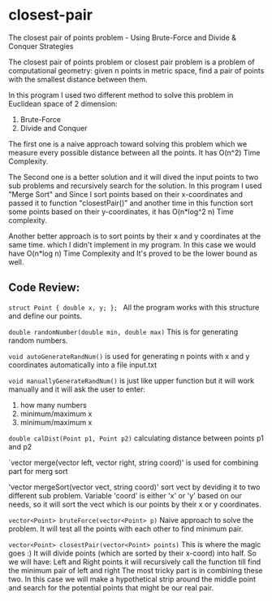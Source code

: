 # closest-pair
The closest pair of points problem - Using Brute-Force and Divide &amp; Conquer Strategies

The closest pair of points problem or closest pair problem is a problem of computational geometry: given n points in metric space, find a pair of points with the smallest distance between them.

In this program I used two different method to solve this problem in Euclidean space of 2 dimension:
1. Brute-Force
2. Divide and Conquer

The first one is a naive approach toward solving this problem which we measure every possible distance between all the points. It has O(n^2) Time Complexity.

The Second one is a better solution and it will dived the input points to two sub problems and recursively search for the solution. In this program I used "Merge Sort" and Since I sort points based on their x-coordinates and passed it to function "closestPair()" and another time in this function sort some points based on their y-coordinates, it has O(n*log^2 n) Time complexity.

Another better approach is to sort points by their x and y coordinates at the same time. which I didn't implement in my program. In this case we would have O(n*log n) Time Complexity and It's proved to be the lower bound as well.

## Code Review:
`struct Point
{
	double x, y;
};
`
All the program works with this structure and define our points.

`double randomNumber(double min, double max)`
This is for generating random numbers.

`void autoGenerateRandNum()`
is used for generating n points with x and y coordinates automatically into a file input.txt

`void manuallyGenerateRandNum()`
is just like upper function but it will work manually and it will ask the user to enter:
1. how many numbers
2. minimum/maximum x
3. minimum/maximum x

`double calDist(Point p1, Point p2)`
calculating distance between points p1 and p2

`vector<Point> merge(vector<Point> left, vector<Point> right, string coord)'
is used for combining part for merg sort

'vector<Point> mergeSort(vector<Point> vect, string coord)'
sort vect by deviding it to two different sub problem. Variable 'coord' is either 'x' or 'y' based on our needs, so it will sort the vect which is our points by their x or y coordinates.

`vector<Point> bruteForce(vector<Point> p)`
Naive approach to solve the problem. It will test all the points with each other to find minimum pair.

`vector<Point> closestPair(vector<Point> points)`
This is where the magic goes :)
It will divide points (which are sorted by their x-coord) into half. So we will have:
Left and Right points
it will recursively call the function till find the minimum pair of left and right
The most tricky part is in combining these two. In this case we will make a hypothetical strip around the middle point and search for the potential points that might be our real pair.

